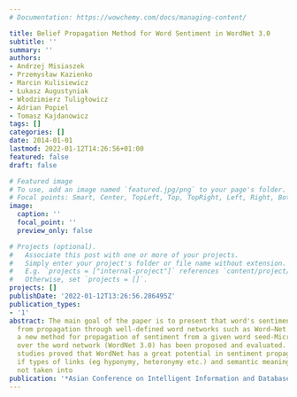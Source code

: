 ```yaml
---
# Documentation: https://wowchemy.com/docs/managing-content/

title: Belief Propagation Method for Word Sentiment in WordNet 3.0
subtitle: ''
summary: ''
authors:
- Andrzej Misiaszek
- Przemysław Kazienko
- Marcin Kulisiewicz
- Łukasz Augustyniak
- Włodzimierz Tuligłowicz
- Adrian Popiel
- Tomasz Kajdanowicz
tags: []
categories: []
date: 2014-01-01
lastmod: 2022-01-12T14:26:56+01:00
featured: false
draft: false

# Featured image
# To use, add an image named `featured.jpg/png` to your page's folder.
# Focal points: Smart, Center, TopLeft, Top, TopRight, Left, Right, BottomLeft, Bottom, BottomRight.
image:
  caption: ''
  focal_point: ''
  preview_only: false

# Projects (optional).
#   Associate this post with one or more of your projects.
#   Simply enter your project's folder or file name without extension.
#   E.g. `projects = ["internal-project"]` references `content/project/deep-learning/index.md`.
#   Otherwise, set `projects = []`.
projects: []
publishDate: '2022-01-12T13:26:56.286495Z'
publication_types:
- '1'
abstract: The main goal of the paper is to present that word's sentiment can be discovered
  from propagation through well-defined word networks such as Word–Net. Therefore
  a new method for propagation of sentiment from a given word seed-Micro-WNOp corpus
  over the word network (WordNet 3.0) has been proposed and evaluated. The experimental
  studies proved that WordNet has a great potential in sentiment propagation, even
  if types of links (eg hyponymy, heteronymy etc.) and semantic meaning of words are
  not taken into
publication: '*Asian Conference on Intelligent Information and Database Systems*'
---
```

